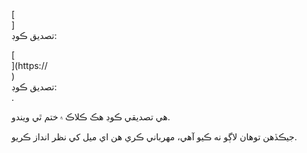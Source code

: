 [<br host>]<br action>تصديق ڪوڊ:<br code>

[<br host>](https://<br host>)<br action>تصديق ڪوڊ:<br code>.

هي تصديقي ڪوڊ هڪ ڪلاڪ ۾ ختم ٿي ويندو.

جيڪڏهن توهان لاڳو نه ڪيو آهي، مهرباني ڪري هن اي ميل کي نظر انداز ڪريو.